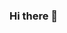 ### Hi there 👋

<!--
**Pedro02Silva/Pedro02Silva** is a ✨ _special_ ✨ repository because its `README.md` (this file) appears on your GitHub profile.

Here are some ideas to get you started:

- 🔭 I’m currently working on ...
- 🌱 I’m currently learning ...
- 👯 I’m looking to collaborate on ...
- 🤔 I’m looking for help with ...
- 💬 Ask me about ...
 📫 How to reach me: pedrogsilva04@gmail.com
- 😄 Pronouns: ...
- ⚡ Fun fact: ...
-->
